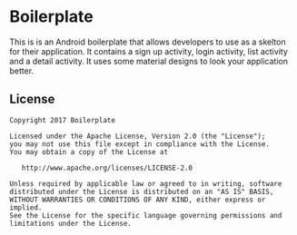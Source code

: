 # Boilerplate


This is is an Android boilerplate that allows developers to use as a skelton for their application. It contains a sign up activity, login activity, list activity and a detail activity. It uses some material designs to look your application better. 



License
-------

    Copyright 2017 Boilerplate

    Licensed under the Apache License, Version 2.0 (the "License");
    you may not use this file except in compliance with the License.
    You may obtain a copy of the License at

       http://www.apache.org/licenses/LICENSE-2.0

    Unless required by applicable law or agreed to in writing, software
    distributed under the License is distributed on an "AS IS" BASIS,
    WITHOUT WARRANTIES OR CONDITIONS OF ANY KIND, either express or implied.
    See the License for the specific language governing permissions and
    limitations under the License.
